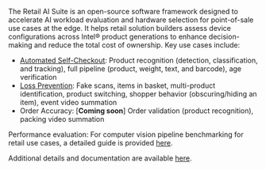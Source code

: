 The Retail AI Suite is an open-source software framework designed to accelerate AI workload evaluation and hardware selection for point-of-sale use cases at the edge. It helps retail solution builders assess device configurations across Intel® product generations to enhance decision-making and reduce the total cost of ownership. Key use cases include:
- [Automated Self-Checkout](https://github.com/intel-retail/automated-self-checkout): Product recognition (detection, classification, and tracking), full pipeline (product, weight, text, and barcode), age verification
- [Loss Prevention](https://github.com/intel-retail/loss-prevention): Fake scans, items in basket, multi-product identification, product switching, shopper behavior (obscuring/hiding an item), event video summation
- Order Accuracy: [**Coming soon**] Order validation (product recognition), packing video summation

Performance evaluation: For computer vision pipeline benchmarking for retail use cases, a detailed guide is provided [here](https://github.com/intel-retail/performance-tools?tab=readme-ov-file).

Additional details and documentation are available [here](https://github.com/intel-retail).
